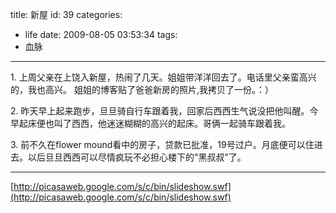 title: 新屋
id: 39
categories:
  - life
date: 2009-08-05 03:53:34
tags:
  - 血脉
---

1\. 上周父亲在上饶入新屋，热闹了几天。姐姐带洋洋回去了。电话里父亲蛮高兴的，我也高兴。 姐姐的博客贴了爸爸新房的照片,我拷贝了一份。：）

2\. 昨天早上起来跑步，旦旦骑自行车跟着我，回家后西西生气说没把他叫醒。今早起床便也叫了西西，他迷迷糊糊的高兴的起床。哥俩一起骑车跟着我。

3\. 前不久在flower mound看中的房子，贷款已批准，19号过户。月底便可以住进去。以后旦旦西西可以尽情疯玩不必担心楼下的&quot;黑叔叔”了。

* * *

[http://picasaweb.google.com/s/c/bin/slideshow.swf](http://picasaweb.google.com/s/c/bin/slideshow.swf)